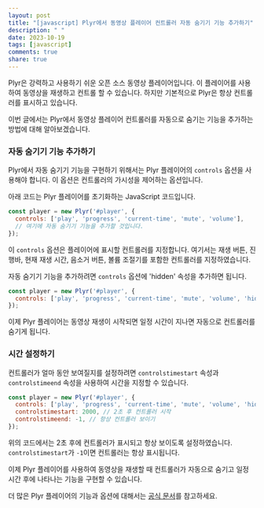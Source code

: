 ```yaml
---
layout: post
title: "[javascript] Plyr에서 동영상 플레이어 컨트롤러 자동 숨기기 기능 추가하기"
description: " "
date: 2023-10-19
tags: [javascript]
comments: true
share: true
---
```


Plyr은 강력하고 사용하기 쉬운 오픈 소스 동영상 플레이어입니다. 이 플레이어를 사용하여 동영상을 재생하고 컨트롤 할 수 있습니다. 하지만 기본적으로 Plyr은 항상 컨트롤러를 표시하고 있습니다.

이번 글에서는 Plyr에서 동영상 플레이어 컨트롤러를 자동으로 숨기는 기능을 추가하는 방법에 대해 알아보겠습니다.

### 자동 숨기기 기능 추가하기

Plyr에서 자동 숨기기 기능을 구현하기 위해서는 Plyr 플레이어의 `controls` 옵션을 사용해야 합니다. 이 옵션은 컨트롤러의 가시성을 제어하는 옵션입니다.

아래 코드는 Plyr 플레이어를 초기화하는 JavaScript 코드입니다.

```javascript
const player = new Plyr('#player', {
  controls: ['play', 'progress', 'current-time', 'mute', 'volume'],
  // 여기에 자동 숨기기 기능을 추가할 것입니다.
});
```

이 `controls` 옵션은 플레이어에 표시할 컨트롤러를 지정합니다. 여기서는 재생 버튼, 진행바, 현재 재생 시간, 음소거 버튼, 볼륨 조절기를 포함한 컨트롤러를 지정하였습니다.

자동 숨기기 기능을 추가하려면 `controls` 옵션에 'hidden' 속성을 추가하면 됩니다.

```javascript
const player = new Plyr('#player', {
  controls: ['play', 'progress', 'current-time', 'mute', 'volume', 'hidden'],
});
```

이제 Plyr 플레이어는 동영상 재생이 시작되면 일정 시간이 지나면 자동으로 컨트롤러를 숨기게 됩니다.

### 시간 설정하기

컨트롤러가 얼마 동안 보여질지를 설정하려면 `controlstimestart` 속성과 `controlstimeend` 속성을 사용하여 시간을 지정할 수 있습니다.

```javascript
const player = new Plyr('#player', {
  controls: ['play', 'progress', 'current-time', 'mute', 'volume', 'hidden'],
  controlstimestart: 2000, // 2초 후 컨트롤러 시작
  controlstimeend: -1, // 항상 컨트롤러 보이기
});
```

위의 코드에서는 2초 후에 컨트롤러가 표시되고 항상 보이도록 설정하였습니다. `controlstimestart`가 `-1`이면 컨트롤러는 항상 표시됩니다.

이제 Plyr 플레이어를 사용하여 동영상을 재생할 때 컨트롤러가 자동으로 숨기고 일정 시간 후에 나타나는 기능을 구현할 수 있습니다.

더 많은 Plyr 플레이어의 기능과 옵션에 대해서는 [공식 문서](https://plyr.io)를 참고하세요.
